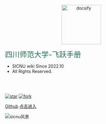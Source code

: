 <!-- 图片 -->
<p align="center">
  <a href="https://www.sicnuwiki.com">
    <!-- <img alt="docsify" src="src/sicnu校徽.webp" height="130"> -->
    <img alt="docsify" src="https://sicnu-wiki-1302714559.cos.ap-nanjing.myqcloud.com/Img/sicnu%E6%A0%A1%E5%BE%BD.webp" height="130">
    
  </a>
</p>


<middle><font color="276E51"><font size = "5">四川师范大学-飞跃手册</font></font></middle>

- SICNU wiki Since 2022.10 
&nbsp;&nbsp;&nbsp; 
- All Rights Reserved.

<br>
<span id="busuanzi_container_site_pv" style='display:none'>
    👀 本站总访问量：<span id="busuanzi_value_site_pv"></span> 次
</span>
<span id="busuanzi_container_site_uv" style='display:none'>
    | 🚴‍♂️ 本站总访客数：<span id="busuanzi_value_site_uv"></span> 人
</span>
<br>
<br>
<!-- 添加star, fork徽标 -->
<a href='https://github.com/SICNU-Application/wiki-SICNU/stargazers'><img src='https://img.shields.io/github/stars/SICNU-Application/wiki-SICNU' alt='star'></img></a>
<a href='https://github.com/SICNU-Application/wiki-SICNU/network/members'><img src='https://img.shields.io/github/forks/SICNU-Application/wiki-SICNU' alt='fork'></img></a>
<br>

[Github](https://github.com/SICNU-Application/wiki-SICNU) [点击进入](./README)

<!-- [点击进入](./README.md) --> 
<!-- 添加背景图片 -->
<!-- ![sicnu风景.jpeg](src/sicnu风景.webp) -->
![sicnu风景](https://sicnu-wiki-1302714559.cos.ap-nanjing.myqcloud.com/Img/sicnu%E9%A3%8E%E6%99%AF.webp)

